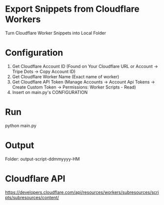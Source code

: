 # Export Snippets from Cloudflare Workers
Turn Cloudflare Worker Snippets into Local Folder

# Configuration
1. Get Cloudflare Account ID
(Found on Your Cloudflare URL or Account -> Tripe Dots -> Copy Account ID)
2. Get Cloudflare Worker Name
(Exact name of worker)
3. Get Cloudflare API Token
(Manage Accounts -> Account Api Tokens -> Create Custom Token -> Permissions: Worker Scripts - Read)
4. Insert on main.py's CONFIGURATION

# Run
python main.py

# Output
Folder: output-script-ddmmyyyy-HM

# Cloudflare API
https://developers.cloudflare.com/api/resources/workers/subresources/scripts/subresources/content/
